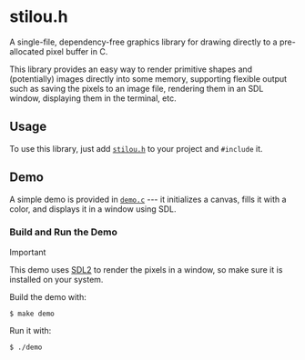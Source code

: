 # stilou.h

A single-file, dependency-free graphics library for drawing directly to a
pre-allocated pixel buffer in C.

This library provides an easy way to render primitive shapes and (potentially)
images directly into some memory, supporting flexible output such as saving the
pixels to an image file, rendering them in an SDL window, displaying them in the
terminal, etc.

## Usage

To use this library, just add [`stilou.h`](./stilou.h) to your project and
`#include` it.

## Demo

A simple demo is provided in [`demo.c`](./demo.c) --- it initializes a canvas,
fills it with a color, and displays it in a window using SDL.

### Build and Run the Demo

> [!IMPORTANT]
> This demo uses [SDL2](https://www.libsdl.org/) to render the pixels in a
> window, so make sure it is installed on your system.

Build the demo with:

```console
$ make demo
```

Run it with:

```console
$ ./demo
```
